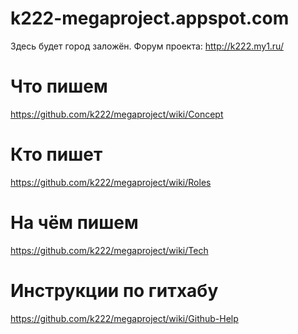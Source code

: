 # k222-megaproject.appspot.com #

Здесь будет город заложён. Форум проекта: http://k222.my1.ru/

# Что пишем #

https://github.com/k222/megaproject/wiki/Concept

# Кто пишет #

https://github.com/k222/megaproject/wiki/Roles

# На чём пишем #

https://github.com/k222/megaproject/wiki/Tech

# Инструкции по гитхабу #

https://github.com/k222/megaproject/wiki/Github-Help


